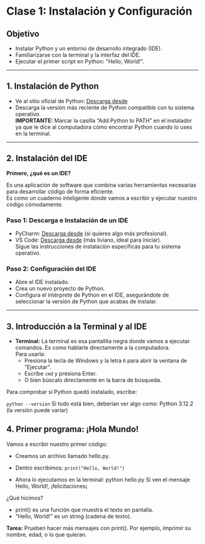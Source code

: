 # Clase 1: Instalación y Configuración

## Objetivo

- Instalar Python y un entorno de desarrollo integrado (IDE).
- Familiarizarse con la terminal y la interfaz del IDE.
- Ejecutar el primer script en Python: "Hello, World!".

---

## 1. Instalación de Python

- Ve al sitio oficial de Python: [Descarga desde](https://www.python.org/downloads/)
- Descarga la versión más reciente de Python compatible con tu sistema operativo.  
  **IMPORTANTE:** Marcar la casilla “Add Python to PATH” en el instalador ya que le dice al computadora cómo encontrar Python cuando lo uses en la terminal.

---

## 2. Instalación del IDE

**Primero, ¿qué es un IDE?**

Es una aplicación de software que combina varias herramientas necesarias para desarrollar código de forma eficiente.  
Es como un cuaderno inteligente donde vamos a escribir y ejecutar nuestro código cómodamente.

### Paso 1: Descarga e Instalación de un IDE

- PyCharm: [Descarga desde](https://www.jetbrains.com/es-es/pycharm/download/?section=windows) (si quieres algo más profesional).
- VS Code: [Descarga desde](https://code.visualstudio.com/download) (más liviano, ideal para iniciar).  
  Sigue las instrucciones de instalación específicas para tu sistema operativo.

### Paso 2: Configuración del IDE

- Abre el IDE instalado.
- Crea un nuevo proyecto de Python.
- Configura el intérprete de Python en el IDE, asegurándote de seleccionar la versión de Python que acabas de instalar.

---

## 3. Introducción a la Terminal y al IDE

- **Terminal:** La terminal es esa pantallita negra donde vamos a ejecutar comandos. Es como hablarle directamente a la computadora.  
  Para usarla:
  - Presiona la tecla de Windows y la letra `R` para abrir la ventana de "Ejecutar".
  - Escribe `cmd` y presiona Enter.
  - O bien búscalo directamente en la barra de búsqueda.

Para comprobar si Python quedó instalado, escribe:

```python --version```
Si todo está bien, deberían ver algo como: Python 3.12.2 (la versión puede variar)

## 4. Primer programa: ¡Hola Mundo!
Vamos a escribir nuestro primer código:

- Creamos un archivo llamado hello.py.
- Dentro escribimos:
    ```print("Hello, World!")```

- Ahora lo ejecutamos en la terminal:
    python hello.py
Si ven el mensaje Hello, World!, ¡felicitaciones¡

¿Qué hicimos?
- print() es una función que muestra el texto en pantalla.
- "Hello, World!" es un string (cadena de texto).

**Tarea:**
Prueben hacer más mensajes con print(). Por ejemplo, imprimir su nombre, edad, o lo que quieran.